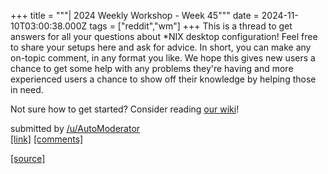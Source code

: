 +++
title = """| 2024 Weekly Workshop - Week 45"""
date = 2024-11-10T03:00:38.000Z
tags = ["reddit","wm"]
+++
This is a thread to get answers for all your questions about \*NIX desktop configuration! Feel free to share your setups here and ask for advice. In short, you can make any on-topic comment, in any format you like. We hope this gives new users a chance to get some help with any problems they're having and more experienced users a chance to show off their knowledge by helping those in need.

Not sure how to get started? Consider reading [our wiki](https://www.reddit.com/r/unixporn/wiki/index/)!

submitted by [/u/AutoModerator](https://www.reddit.com/user/AutoModerator)  
[\[link\]](https://www.reddit.com/r/unixporn/comments/1gnr1ou/2024_weekly_workshop_week_45/) [\[comments\]](https://www.reddit.com/r/unixporn/comments/1gnr1ou/2024_weekly_workshop_week_45/)

[[source]](https://www.reddit.com/r/unixporn/comments/1gnr1ou/2024_weekly_workshop_week_45/)
